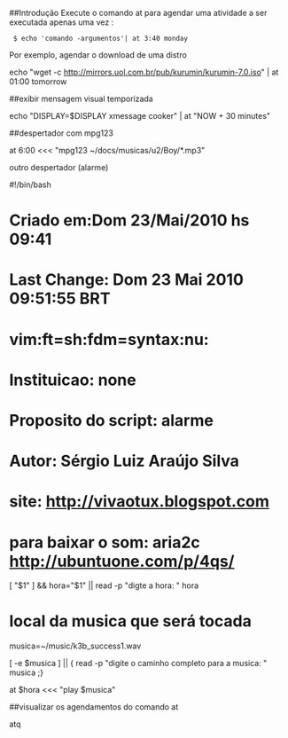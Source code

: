 ##Introdução
Execute o comando at para agendar uma atividade a ser executada apenas uma vez :

     $ echo 'comando -argumentos'| at 3:40 monday

Por exemplo, agendar o download de uma distro

echo "wget -c http://mirrors.uol.com.br/pub/kurumin/kurumin-7.0.iso" | at 01:00 tomorrow


##exibir mensagem visual temporizada

echo "DISPLAY=$DISPLAY xmessage cooker" | at "NOW + 30 minutes"

##despertador com mpg123

at 6:00 <<< "mpg123 ~/docs/musicas/u2/Boy/*.mp3"

outro despertador (alarme)

#!/bin/bash
# Criado em:Dom 23/Mai/2010 hs 09:41
# Last Change: Dom 23 Mai 2010 09:51:55 BRT
# vim:ft=sh:fdm=syntax:nu:
# Instituicao: none
# Proposito do script: alarme
# Autor: Sérgio Luiz Araújo Silva 
# site: http://vivaotux.blogspot.com 

# para baixar o som: aria2c http://ubuntuone.com/p/4qs/

[ "$1" ] && hora="$1"  || read -p "digte a hora: "  hora


# local da musica que será tocada
musica=~/music/k3b_success1.wav

[ -e $musica ] || { read -p "digite o caminho completo para a musica: " musica ;}



at $hora <<< "play $musica"



##visualizar os agendamentos do comando at

atq


 
 